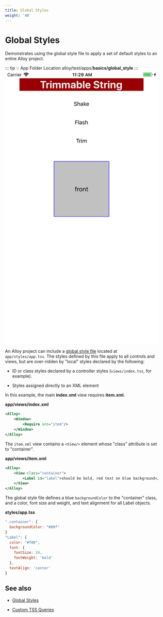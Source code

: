 ```yaml
---
title: Global Styles
weight: '40'
---
```


# Global Styles

Demonstrates using the global style file to apply a set of default styles to an entire Alloy project.

::: tip 💡 App Folder Location
alloy/test/apps/**basics/global\_style**
:::
![ios](./ios.png)

An Alloy project can include a [global style file](/guide/Alloy_Framework/Alloy_Guide/Alloy_Views/Alloy_Styles_and_Themes/#global-styles) located at `app/styles/app.tss`. The styles defined by this file apply to all controls and views, but are over-ridden by "local" styles declared by the following:

* ID or class styles declared by a controller styles (`views/index.tss`, for example).

* Styles assigned directly to an XML element

In this example, the main **index.xml** view requires **item.xml.**

**app/views/index.xml**

```xml
<Alloy>
    <Window>
        <Require src="item"/>
    </Window>
</Alloy>
```

The `item.xml` view contains a `<View/>` element whose "class" attribute is set to "container".

**app/views/item.xml**

```xml
<Alloy>
    <View class="container">
        <Label id="label">should be bold, red text on blue background</Label>
    </View>
</Alloy>
```

The global style file defines a blue `backgroundColor` to the "container" class, and a color, font size and weight, and text alignment for all Label objects.

**styles/app.tss**

```javascript
".container": {
  backgroundColor: "#00f"
}
"Label": {
  color: "#f00",
  font: {
    fontSize: 24,
    fontWeight: 'bold'
  },
  textAlign: 'center'
}
```

## See also

* [Global Styles](#undefined)

* [Custom TSS Queries](/guide/Alloy_Framework/Alloy_Guide/Alloy_Test_Apps/Advanced/Custom_TSS_Queries/)
